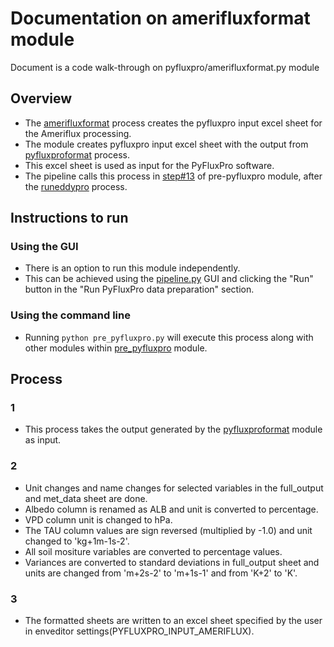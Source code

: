 # Documentation on amerifluxformat module
Document is a code walk-through on pyfluxpro/amerifluxformat.py module

## Overview
- The [amerifluxformat](https://github.com/ncsa/ameriflux-pipeline/blob/develop/ameriflux_pipeline/pyfluxpro/amerifluxformat.py) process creates the pyfluxpro input excel sheet for the Ameriflux processing.
- The module creates pyfluxpro input excel sheet with the output from [pyfluxproformat](https://github.com/ncsa/ameriflux-pipeline/blob/develop/docs/pyfluxpro/pyfluxproformat.md) process.
- This excel sheet is used as input for the PyFluxPro software. 
- The pipeline calls this process in [step#13](https://github.com/ncsa/ameriflux-pipeline/blob/develop/docs/prepyfluxpro.md#13) of pre-pyfluxpro module, after the [runeddypro](https://github.com/ncsa/ameriflux-pipeline/blob/develop/docs/eddypro/runeddypro.md) process.

## Instructions to run

### Using the GUI
- There is an option to run this module independently. 
- This can be achieved using the [pipeline.py](https://github.com/ncsa/ameriflux-pipeline/blob/develop/ameriflux_pipeline/pipeline.py) GUI and clicking the "Run" button in the "Run PyFluxPro data preparation" section.

### Using the command line
- Running ```python pre_pyfluxpro.py``` will execute this process along with other modules within [pre_pyfluxpro](https://github.com/ncsa/ameriflux-pipeline/blob/develop/docs/prepyfluxpro.md) module.

## Process

### 1
- This process takes the output generated by the [pyfluxproformat](https://github.com/ncsa/ameriflux-pipeline/blob/develop/docs/pyfluxpro/pyfluxproformat.md) module as input.

### 2
- Unit changes and name changes for selected variables in the full_output and met_data sheet are done.
- Albedo column is renamed as ALB and unit is converted to percentage.
- VPD column unit is changed to hPa.
- The TAU column values are sign reversed (multiplied by -1.0) and unit changed to 'kg+1m-1s-2'.
- All soil mositure variables are converted to percentage values.
- Variances are converted to standard deviations in full_output sheet and units are changed from 'm+2s-2' to 'm+1s-1' and from 'K+2' to 'K'.

### 3
- The formatted sheets are written to an excel sheet specified by the user in enveditor settings(PYFLUXPRO_INPUT_AMERIFLUX).